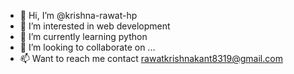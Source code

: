 - 👋 Hi, I’m @krishna-rawat-hp
- 👀 I’m interested in web development
- 🌱 I’m currently learning python
- 💞️ I’m looking to collaborate on ...
- 📫 Want to reach me contact rawatkrishnakant8319@gmail.com 

<!---
krishna-rawat-hp/krishna-rawat-hp is a ✨ special ✨ repository because its `README.md` (this file) appears on your GitHub profile.
You can click the Preview link to take a look at your changes.
--->
